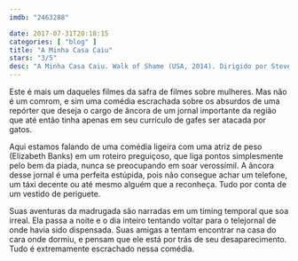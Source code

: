 ```yaml
---
imdb: "2463288"

date: 2017-07-31T20:18:15
categories: [ "blog" ]
title: "A Minha Casa Caiu"
stars: "3/5"
desc: "A Minha Casa Caiu. Walk of Shame (USA, 2014). Dirigido por Steven Brill. Escrito por Steven Brill. Com Elizabeth Banks (Meghan), James Marsden (Gordon), Gillian Jacobs (Rose), Sarah Wright (Denise), Ethan Suplee (Officer Dave), Bill Burr (Officer Walter), Ken Davitian (Cab Driver), Lawrence Gilliard Jr. (Scrilla), Alphonso McAuley (Pookie)."
---
```

Este é mais um daqueles filmes da safra de filmes sobre mulheres. Mas não é um comrom, e sim uma comédia escrachada sobre os absurdos de uma repórter que deseja o cargo de âncora de um jornal importante da região que até então tinha apenas em seu currículo de gafes ser atacada por gatos.

Aqui estamos falando de uma comédia ligeira com uma atriz de peso (Elizabeth Banks) em um roteiro preguiçoso, que liga pontos simplesmente pelo bem da piada, nunca se preocupando em soar verossímil. A âncora desse jornal é uma perfeita estúpida, pois não consegue achar um telefone, um táxi decente ou até mesmo alguém que a reconheça. Tudo por conta de um vestido de periguete.

Suas aventuras da madrugada são narradas em um timing temporal que soa irreal. Ela passa a noite e o dia inteiro tentando voltar para o telejornal de onde havia sido dispensada. Suas amigas a tentam encontrar na casa do cara onde dormiu, e pensam que ele está por trás de seu desaparecimento. Tudo é extremamente escrachado nessa comédia.

